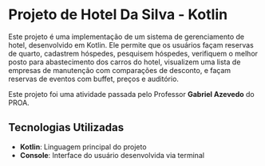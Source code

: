 # Projeto de Hotel Da Silva - Kotlin

Este projeto é uma implementação de um sistema de gerenciamento de hotel, desenvolvido em Kotlin. Ele permite que os usuários façam reservas de quarto, cadastrem hóspedes, pesquisem hóspedes, verifiquem o melhor posto para abastecimento dos carros do hotel, visualizem uma lista de empresas de manutenção com comparações de desconto, e façam reservas de eventos com buffet, preços e auditório.

Este projeto foi uma atividade passada pelo Professor **Gabriel Azevedo** do PROA.

## Tecnologias Utilizadas

- **Kotlin**: Linguagem principal do projeto
- **Console**: Interface do usuário desenvolvida via terminal
